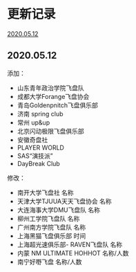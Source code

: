 # 更新记录


[2020.05.12](#20200512)


## 2020.05.12

添加：

- 山东青年政治学院飞盘队
- 成都大学Forange飞盘协会
- 青岛Goldenpnitch飞盘俱乐部
- 济南 spring club
- 常州 up&up
- 北京闪动极限飞盘俱乐部
- 安徽奇盘社
- PLAYER WORLD
- SAS“演技派”
- DayBreak Club

修改：

- 南开大学飞盘社 名称 
- 天津大学TJUUA天天飞盘协会 名称 
- 大连海事大学DMU飞盘队 名称 
- 柳州工学院飞盘队 名称 
- 广州南方学院飞盘队 名称 
- 上海黑猫飞盘俱乐部 时间 
- 上海超光速俱乐部- RAVEN飞盘队 名称
- 内蒙 NM ULTIMATE HOHHOT 名称/人数
- 南宁好嘢飞盘 名称/人数